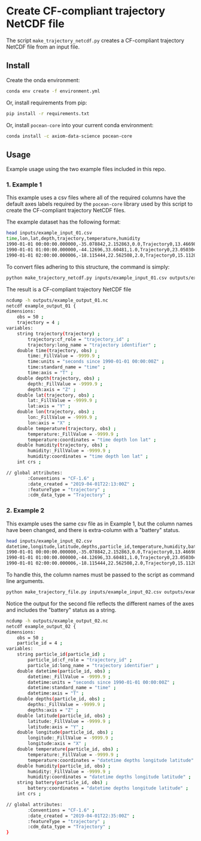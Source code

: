 # Create CF-compliant trajectory NetCDF file

The script `make_trajectory_netcdf.py` creates a CF-compliant trajectory NetCDF file from an input file.

## Install

Create the onda environment:

```bash
conda env create -f environment.yml
```

Or, install requirements from pip:

```bash
pip install -r requirements.txt
```

Or, install `pocean-core` into your current conda environment:

```bash
conda install -c axiom-data-science pocean-core
```

## Usage

Example usage using the two example files included in this repo.

### 1. Example 1

This example uses a csv files where all of the required columns have the default axes labels required by the `pocean-core` library used by this script to create the CF-compliant trajectory NetCDF files.

The example dataset has the following format:

```bash
head inputs/example_input_01.csv
time,lon,lat,depth,trajectory,temperature,humidity
1990-01-01 00:00:00.000000,-35.078842,2.152863,0.0,Trajectory0,13.466983,65.38418
1990-01-01 01:00:00.000000,-44.12696,33.60481,1.0,Trajectory0,23.050304,7.0401154
1990-01-01 02:00:00.000006,-18.115444,22.562508,2.0,Trajectory0,15.112072,45.15019
```

To convert files adhering to this structure, the command is simply:


```bash
python make_trajectory_netcdf.py inputs/example_input_01.csv outputs/example_output_01.nc
```

The result is a CF-compliant trajectory NetCDF file

```bash
ncdump -h outputs/example_output_01.nc
netcdf example_output_01 {
dimensions:
	obs = 50 ;
	trajectory = 4 ;
variables:
	string trajectory(trajectory) ;
		trajectory:cf_role = "trajectory_id" ;
		trajectory:long_name = "trajectory identifier" ;
	double time(trajectory, obs) ;
		time:_FillValue = -9999.9 ;
		time:units = "seconds since 1990-01-01 00:00:00Z" ;
		time:standard_name = "time" ;
		time:axis = "T" ;
	double depth(trajectory, obs) ;
		depth:_FillValue = -9999.9 ;
		depth:axis = "Z" ;
	double lat(trajectory, obs) ;
		lat:_FillValue = -9999.9 ;
		lat:axis = "Y" ;
	double lon(trajectory, obs) ;
		lon:_FillValue = -9999.9 ;
		lon:axis = "X" ;
	double temperature(trajectory, obs) ;
		temperature:_FillValue = -9999.9 ;
		temperature:coordinates = "time depth lon lat" ;
	double humidity(trajectory, obs) ;
		humidity:_FillValue = -9999.9 ;
		humidity:coordinates = "time depth lon lat" ;
	int crs ;

// global attributes:
		:Conventions = "CF-1.6" ;
		:date_created = "2019-04-01T22:13:00Z" ;
		:featureType = "trajectory" ;
		:cdm_data_type = "Trajectory" ;
```

### 2. Example 2

This example uses the same csv file as in Example 1, but the column names have been changed, and there is extra-column with a "battery" status.

```bash
head inputs/example_input_02.csv
datetime,longitude,latitude,depths,particle_id,temperature,humidity,battery
1990-01-01 00:00:00.000000,-35.078842,2.152863,0.0,Trajectory0,13.466983,65.38418,low
1990-01-01 01:00:00.000000,-44.12696,33.60481,1.0,Trajectory0,23.050304,7.0401154,low
1990-01-01 02:00:00.000006,-18.115444,22.562508,2.0,Trajectory0,15.112072,45.15019,low
```

To handle this, the column names must be passed to the script as command line arguments.

```bash
python make_trajectory_file.py inputs/example_input_02.csv outputs/example_output_02.nc --time datetime --lat latitude --lon longitude --depth depths --trajectory particle_id
```

Notice the output for the second file reflects the different names of the axes and includes the "battery" status as a string.

```bash
ncdump -h outputs/example_output_02.nc
netcdf example_output_02 {
dimensions:
	obs = 50 ;
	particle_id = 4 ;
variables:
	string particle_id(particle_id) ;
		particle_id:cf_role = "trajectory_id" ;
		particle_id:long_name = "trajectory identifier" ;
	double datetime(particle_id, obs) ;
		datetime:_FillValue = -9999.9 ;
		datetime:units = "seconds since 1990-01-01 00:00:00Z" ;
		datetime:standard_name = "time" ;
		datetime:axis = "T" ;
	double depths(particle_id, obs) ;
		depths:_FillValue = -9999.9 ;
		depths:axis = "Z" ;
	double latitude(particle_id, obs) ;
		latitude:_FillValue = -9999.9 ;
		latitude:axis = "Y" ;
	double longitude(particle_id, obs) ;
		longitude:_FillValue = -9999.9 ;
		longitude:axis = "X" ;
	double temperature(particle_id, obs) ;
		temperature:_FillValue = -9999.9 ;
		temperature:coordinates = "datetime depths longitude latitude" ;
	double humidity(particle_id, obs) ;
		humidity:_FillValue = -9999.9 ;
		humidity:coordinates = "datetime depths longitude latitude" ;
	string battery(particle_id, obs) ;
		battery:coordinates = "datetime depths longitude latitude" ;
	int crs ;

// global attributes:
		:Conventions = "CF-1.6" ;
		:date_created = "2019-04-01T22:35:00Z" ;
		:featureType = "trajectory" ;
		:cdm_data_type = "Trajectory" ;
}
```

